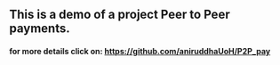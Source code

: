 ## This is a demo of a project Peer to Peer payments.
#### for more details click on: https://github.com/aniruddhaUoH/P2P_pay
